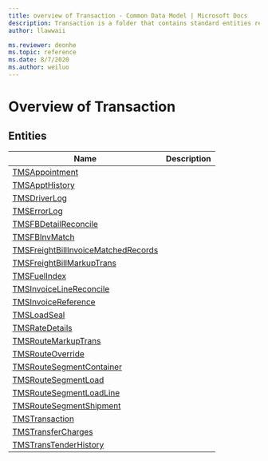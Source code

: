 ```yaml
---
title: overview of Transaction - Common Data Model | Microsoft Docs
description: Transaction is a folder that contains standard entities related to the Common Data Model.
author: llawwaii

ms.reviewer: deonhe
ms.topic: reference
ms.date: 8/7/2020
ms.author: weiluo
---
```


# Overview of Transaction


## Entities

|Name|Description|
|---|---|
|[TMSAppointment](TMSAppointment.md)||
|[TMSApptHistory](TMSApptHistory.md)||
|[TMSDriverLog](TMSDriverLog.md)||
|[TMSErrorLog](TMSErrorLog.md)||
|[TMSFBDetailReconcile](TMSFBDetailReconcile.md)||
|[TMSFBInvMatch](TMSFBInvMatch.md)||
|[TMSFreightBillInvoiceMatchedRecords](TMSFreightBillInvoiceMatchedRecords.md)||
|[TMSFreightBillMarkupTrans](TMSFreightBillMarkupTrans.md)||
|[TMSFuelIndex](TMSFuelIndex.md)||
|[TMSInvoiceLineReconcile](TMSInvoiceLineReconcile.md)||
|[TMSInvoiceReference](TMSInvoiceReference.md)||
|[TMSLoadSeal](TMSLoadSeal.md)||
|[TMSRateDetails](TMSRateDetails.md)||
|[TMSRouteMarkupTrans](TMSRouteMarkupTrans.md)||
|[TMSRouteOverride](TMSRouteOverride.md)||
|[TMSRouteSegmentContainer](TMSRouteSegmentContainer.md)||
|[TMSRouteSegmentLoad](TMSRouteSegmentLoad.md)||
|[TMSRouteSegmentLoadLine](TMSRouteSegmentLoadLine.md)||
|[TMSRouteSegmentShipment](TMSRouteSegmentShipment.md)||
|[TMSTransaction](TMSTransaction.md)||
|[TMSTransferCharges](TMSTransferCharges.md)||
|[TMSTransTenderHistory](TMSTransTenderHistory.md)||
